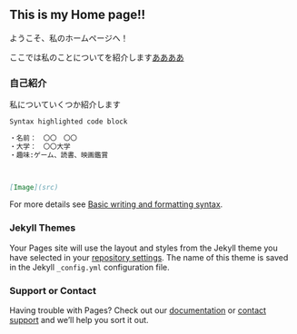 ## This is my Home page!!

ようこそ、私のホームページへ！



ここでは私のことについてを紹介します[ああああ](https://www.google.com/?hl=ja)

### 自己紹介

私についていくつか紹介します

```markdown
Syntax highlighted code block

・名前：　〇〇　〇〇
・大学：　〇〇大学
・趣味:ゲーム、読書、映画鑑賞



[Image](src)
```


For more details see [Basic writing and formatting syntax](https://docs.github.com/en/github/writing-on-github/getting-started-with-writing-and-formatting-on-github/basic-writing-and-formatting-syntax).

### Jekyll Themes

Your Pages site will use the layout and styles from the Jekyll theme you have selected in your [repository settings](https://github.com/Yamaji0068/API-practice-Homepage-/settings/pages). The name of this theme is saved in the Jekyll `_config.yml` configuration file.

### Support or Contact

Having trouble with Pages? Check out our [documentation](https://docs.github.com/categories/github-pages-basics/) or [contact support](https://support.github.com/contact) and we’ll help you sort it out.
